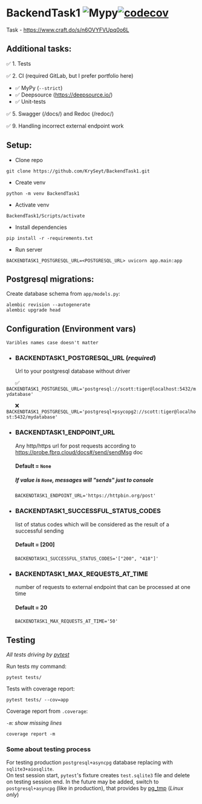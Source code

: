# BackendTask1 ![Mypy](https://github.com/KrySeyt/backendtask1/actions/workflows/mypy.yml/badge.svg)[![codecov](https://codecov.io/gh/KrySeyt/BackendTask1/branch/main/graph/badge.svg?token=V1H2036M7I)](https://codecov.io/gh/KrySeyt/BackendTask1)
Task - https://www.craft.do/s/n6OVYFVUpq0o6L

## Additional tasks:

✅ 1. Tests

✅ 2. CI (required GitLab, but I prefer portfolio here)
- ✅ MyPy (`--strict`)
- ✅ Deepsource (https://deepsource.io/)
- ✅ Unit-tests

✅ 5. Swagger (/docs/) and Redoc (/redoc/)

✅ 9. Handling incorrect external endpoint work

## Setup:

- Clone repo
```shell
git clone https://github.com/KrySeyt/BackendTask1.git
```

- Create venv
```shell
python -m venv BackendTask1
```

- Activate venv
```shell
BackendTask1/Scripts/activate
```

- Install dependencies
```shell
pip install -r -requirements.txt
```

- Run server
```shell
BACKENDTASK1_POSTGRESQL_URL=<POSTGRESQL_URL> uvicorn app.main:app
```

## Postgresql migrations:
Create database schema from `app/models.py`:
```shell
alembic revision --autogenerate
alembic upgrade head
```

## Configuration (Environment vars)
    Varibles names case doesn't matter

- ### BACKENDTASK1_POSTGRESQL_URL (*required*)
    Url to your postgresql database without driver

&ensp;&thinsp;&ensp;&thinsp;
✅
`
BACKENDTASK1_POSTGRESQL_URL='postgresql://scott:tiger@localhost:5432/mydatabase'
`

&ensp;&thinsp;&ensp;&thinsp;
❌
`
BACKENDTASK1_POSTGRESQL_URL='postgresql+psycopg2://scott:tiger@localhost:5432/mydatabase'
`

- ### BACKENDTASK1_ENDPOINT_URL
  Any http/https url for post requests according to https://probe.fbrq.cloud/docs#/send/sendMsg doc

  #### Default = `None`
  ##### If value is `None`, messages will "sends" just to console

&ensp;&thinsp;&ensp;&thinsp;
`
BACKENDTASK1_ENDPOINT_URL='https://httpbin.org/post'
`

- ### BACKENDTASK1_SUCCESSFUL_STATUS_CODES
  list of status codes which will be considered as the result of a successful sending

  #### Default = [200]

&ensp;&thinsp;&ensp;&thinsp;
`
BACKENDTASK1_SUCCESSFUL_STATUS_CODES='["200", "418"]'
`

- ### BACKENDTASK1_MAX_REQUESTS_AT_TIME
  number of requests to external endpoint that can be processed at one time
  
  #### Default = 20

&ensp;&thinsp;&ensp;&thinsp;
`
BACKENDTASK1_MAX_REQUESTS_AT_TIME='50'
`

## Testing
  *All tests driving by <a href="https://github.com/pytest-dev/pytest">pytest</a>*

  Run tests my command:

  ```shell
  pytest tests/
  ```

  Tests with coverage report:

  ```shell
  pytest tests/ --cov=app
  ```

  Coverage report from `.coverage`:

  *`-m`: show missing lines*
  ```shell
  coverage report -m
  ```

### Some about testing process
For testing production `postgresql+asyncpg` database replacing with `sqlite3+aiosqlite`.\
On test session start, `pytest`'s fixture creates `test.sqlite3` file and delete on testing session end.
In the future may be added, switch to `postgresql+asyncpg` (like in production), 
that provides by <a href="https://github.com/eradman/ephemeralpg">pg_tmp</a> (*Linux only*)
